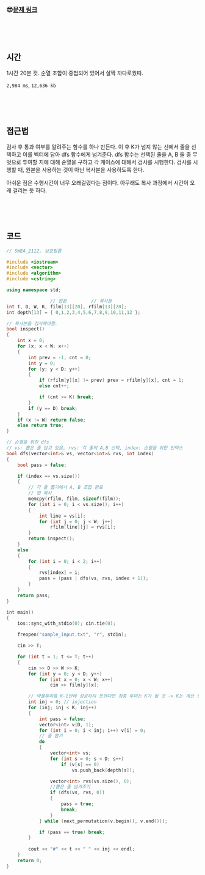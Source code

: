 

### &#128526;[문제 링크](https://swexpertacademy.com/main/code/problem/problemDetail.do?contestProbId=AV5V1SYKAaUDFAWu)

<br>

<br>

<br>

## 시간

1시간 20분 컷. 순열 조합이 중첩되어 있어서 살짝 까다로웠따.

`2,984 ms`, `12,636 kb`

<br>

<br>

<br>

## 접근법

검사 후 통과 여부를 알려주는 함수를 하나 만든다. 이 후 K가 넘지 않는 선에서 줄을 선택하고 이를 벡터에 담아 dfs 함수에게 넘겨준다. dfs 함수는 선택된 줄을 A, B 둘 중 무엇으로 투여할 지에 대해 순열을 구하고 각 케이스에 대해서 검사를 시행한다. 검사를 시행할 때, 원본을 사용하는 것이 아닌 복사본을 사용하도록 한다.

아쉬운 점은 수행시간이 너무 오래걸렸다는 점이다. 아무래도 복사 과정에서 시간이 오래 걸리는 듯 하다.

<br>

<br>

<br>

## 코드

```cpp
// SWEA_2112. 보호필름

#include <iostream>
#include <vector>
#include <algorithm>
#include <cstring>

using namespace std;

				// 원본		  // 복사본
int T, D, W, K, film[13][20], rfilm[13][20];
int depth[13] = { 0,1,2,3,4,5,6,7,8,9,10,11,12 };

// 복사본을 검사해야함.
bool inspect()
{
	int x = 0;
	for (x; x < W; x++)
	{
		int prev = -1, cnt = 0;
		int y = 0;
		for (y; y < D; y++)
		{
			if (rfilm[y][x] != prev) prev = rfilm[y][x], cnt = 1;
			else cnt++;

			if (cnt >= K) break;
		}
		if (y == D) break;
	}
	if (x != W) return false;
	else return true;
}

// 순열을 위한 dfs
// vs: 뽑은 줄 담고 있음, rvs: 각 줄의 A,B 선택, index: 순열을 위한 인덱스
bool dfs(vector<int>& vs, vector<int>& rvs, int index)
{
	bool pass = false;

	if (index == vs.size())
	{
		// 각 줄 뽑기에서 A, B 조합 완료
		// 맵 복사
		memcpy(rfilm, film, sizeof(film));
		for (int i = 0; i < vs.size(); i++)
		{
			int line = vs[i];
			for (int j = 0; j < W; j++) 
				rfilm[line][j] = rvs[i];
		}
		return inspect();
	}
	else
	{
		for (int i = 0; i < 2; i++)
		{
			rvs[index] = i;
			pass = (pass | dfs(vs, rvs, index + 1));
		}
	}
	return pass;
}

int main()
{
	ios::sync_with_stdio(0); cin.tie(0);

	freopen("sample_input.txt", "r", stdin);

	cin >> T;

	for (int t = 1; t <= T; t++)
	{
		cin >> D >> W >> K;
		for (int y = 0; y < D; y++)
			for (int x = 0; x < W; x++)
				cin >> film[y][x];

		// 약물투여를 K-1만에 성공하지 못한다면 최종 투여는 K가 될 것 -> K는 계산 필요 없음.
		int inj = 0; // injection
		for (inj; inj < K; inj++)
		{
			int pass = false;
			vector<int> v(D, 1);
			for (int i = 0; i < inj; i++) v[i] = 0;
			// 줄 뽑기
			do
			{
				vector<int> vs;
				for (int s = 0; s < D; s++)
					if (v[s] == 0) 
						vs.push_back(depth[s]);

				vector<int> rvs(vs.size(), 0);
				//뽑은 줄 넘겨주기
				if (dfs(vs, rvs, 0))
				{
					pass = true;
					break;
				}
			} while (next_permutation(v.begin(), v.end()));

			if (pass == true) break;
		}
		
		cout << "#" << t << " " << inj << endl;
	}
	return 0;
}

```

<br>

<br>

<br>

